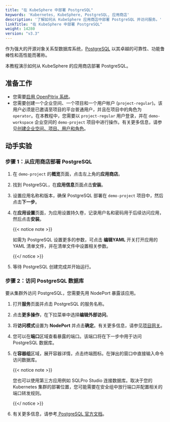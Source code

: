 ```yaml
---
title: "在 KubeSphere 中部署 PostgreSQL"
keywords: 'Kubernetes, KubeSphere, PostgreSQL, 应用商店'
description: '了解如何从 KubeSphere 应用商店中部署 PostgreSQL 并访问服务。'
linkTitle: "在 KubeSphere 中部署 PostgreSQL"
weight: 14280  
version: "v3.3"
---
```


作为强大的开源对象关系型数据库系统，[PostgreSQL](https://www.postgresql.org/) 以其卓越的可靠性、功能鲁棒性和高性能而著称。

本教程演示如何从 KubeSphere 的应用商店部署 PostgreSQL。

## 准备工作

- 您需要[启用 OpenPitrix 系统](../../../pluggable-components/app-store/)。
- 您需要创建一个企业空间、一个项目和一个用户帐户 (`project-regular`)。该用户必须是已邀请至项目的平台普通用户，并且在项目中的角色为 `operator`。在本教程中，您需要以 `project-regular` 用户登录，并在 `demo-workspace` 企业空间的 `demo-project` 项目中进行操作。有关更多信息，请参见[创建企业空间、项目、用户和角色](../../../quick-start/create-workspace-and-project/)。

## 动手实验

### 步骤 1：从应用商店部署 PostgreSQL

1. 在 `demo-project` 的**概览**页面，点击左上角的**应用商店**。

2. 找到 PostgreSQL，在**应用信息**页面点击**安装**。

3. 设置应用名称和版本，确保 PostgreSQL 部署在 `demo-project` 项目中，然后点击**下一步**。

4. 在**应用设置**页面，为应用设置持久卷，记录用户名和密码用于后续访问应用，然后点击**安装**。

   {{< notice note >}} 

   如需为 PostgreSQL 设置更多的参数，可点击 **编辑YAML** 开关打开应用的 YAML 清单文件，并在清单文件中设置相关参数。 

   {{</ notice >}} 

5. 等待 PostgreSQL 创建完成并开始运行。


### 步骤 2：访问 PostgreSQL 数据库

要从集群外访问 PostgreSQL，您需要先用 NodePort 暴露该应用。

1. 打开**服务**页面并点击 PostgreSQL 的服务名称。

2. 点击**更多操作**，在下拉菜单中选择**编辑外部访问**。

3. 将**访问模式**设置为 **NodePort** 并点击**确定**。有关更多信息，请参见[项目网关](../../../project-administration/project-gateway/)。

4. 您可以在**端口**区域查看暴露的端口。该端口将在下一步中用于访问 PostgreSQL 数据库。

5. 在**容器组**区域，展开容器详情，点击终端图标。在弹出的窗口中直接输入命令访问数据库。

   {{< notice note >}}

   您也可以使用第三方应用例如 SQLPro Studio 连接数据库。取决于您的 Kubernetes 集群的部署位置，您可能需要在安全组中放行端口并配置相关的端口转发规则。

   {{</ notice >}} 

6. 有关更多信息，请参考[ PostgreSQL 官方文档](https://www.postgresql.org/docs/)。